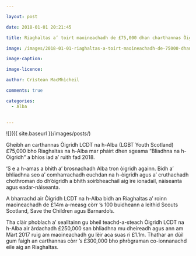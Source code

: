 ```yaml
---

layout: post

date: 2018-01-01 20:21:45

title: Riaghaltas a’ toirt maoineachadh de £75,000 dhan charthannas Òigridh LCDT na h-Alba

image: /images/2018-01-01-riaghaltas-a-toirt-maoineachadh-de-75000-dhan-charthannas-oigridh-lcdt-na-h-alba.webp

image-caption:

image-licence:

author: Crìstean MacMhìcheil

comments: true

categories:
  - Alba
  

---
```


![]({{ site.baseurl }}/images/posts/)

Gheibh an carthannas Òigridh LCDT na h-Alba (LGBT Youth Scotland) £75,000 bho Riaghaltas na h-Alba mar phàirt dhen sgeama “Bliadhna na h-Òigridh” a bhios iad a’ ruith fad 2018.

<!--more-->

‘S e a h-amas a bhith a’ brosnachadh Alba tron òigridh againn. Bidh a’ bhliadhna seo a’ comharrachadh euchdan na h-òigridh agus a’ cruthachadh chothroman do dh’òigridh a bhith soirbheachail aig ìre ionadail, nàiseanta agus eadar-nàiseanta.

A bharrachd air Òigridh LCDT na h-Alba bidh an Riaghaltas a’ roinn maoineachadh de £14m a-measg còrr ’s 100 buidheann a leithid Scouts Scotland, Save the Children agus Barnardo’s.

Tha clàir phoblach a’ sealltainn gu bheil teachd-a-steach Òigridh LCDT na h-Alba air àrdachadh £250,000 san bhliadhna mu dheireadh agus ann am Màrt 2017 ruig am maoineachadh gu lèir aca suas ri £1.1m. Thathar an dùil gum faigh an carthannas còrr ’s £300,000 bho phrògraman co-ionnanachd eile aig an Riaghaltas.
